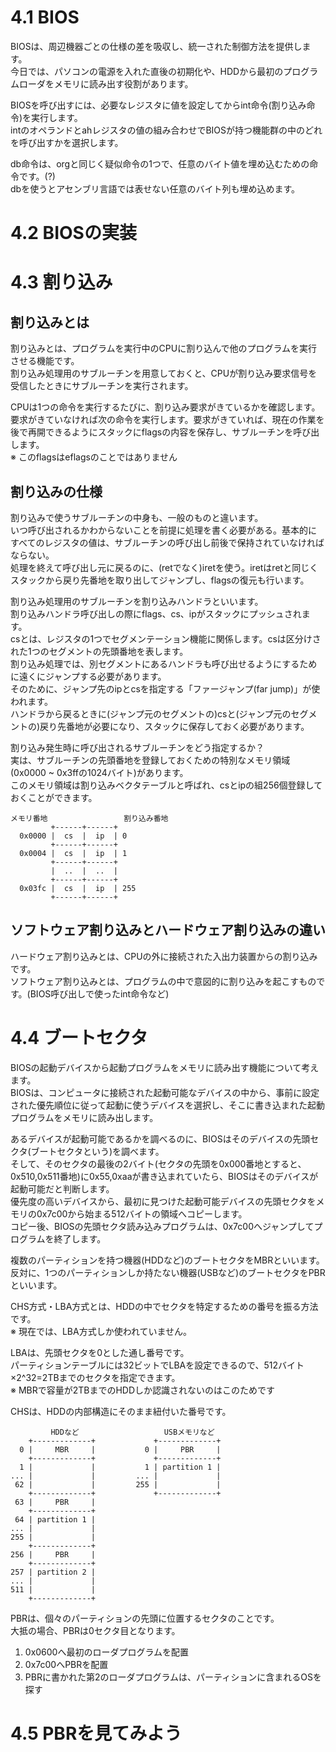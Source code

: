 # 4.1 BIOS
BIOSは、周辺機器ごとの仕様の差を吸収し、統一された制御方法を提供します。  
今日では、パソコンの電源を入れた直後の初期化や、HDDから最初のプログラムローダをメモリに読み出す役割があります。  
  
BIOSを呼び出すには、必要なレジスタに値を設定してからint命令(割り込み命令)を実行します。  
intのオペランドとahレジスタの値の組み合わせでBIOSが持つ機能群の中のどれを呼び出すかを選択します。  
  
db命令は、orgと同じく疑似命令の1つで、任意のバイト値を埋め込むための命令です。(?)  
dbを使うとアセンブリ言語では表せない任意のバイト列も埋め込めます。  
  
# 4.2 BIOSの実装

# 4.3 割り込み
## 割り込みとは
割り込みとは、プログラムを実行中のCPUに割り込んで他のプログラムを実行させる機能です。  
割り込み処理用のサブルーチンを用意しておくと、CPUが割り込み要求信号を受信したときにサブルーチンを実行されます。  
  
CPUは1つの命令を実行するたびに、割り込み要求がきているかを確認します。  
要求がきていなければ次の命令を実行します。要求がきていれば、現在の作業を後で再開できるようにスタックにflagsの内容を保存し、サブルーチンを呼び出します。  
※ このflagsはeflagsのことではありません  

## 割り込みの仕様
割り込みで使うサブルーチンの中身も、一般のものと違います。  
いつ呼び出されるかわからないことを前提に処理を書く必要がある。基本的にすべてのレジスタの値は、サブルーチンの呼び出し前後で保持されていなければならない。  
処理を終えて呼び出し元に戻るのに、(retでなく)iretを使う。iretはretと同じくスタックから戻り先番地を取り出してジャンプし、flagsの復元も行います。  
  
割り込み処理用のサブルーチンを割り込みハンドラといいます。  
割り込みハンドラ呼び出しの際にflags、cs、ipがスタックにプッシュされます。  
csとは、レジスタの1つでセグメンテーション機能に関係します。csは区分けされた1つのセグメントの先頭番地を表します。  
割り込み処理では、別セグメントにあるハンドラも呼び出せるようにするために遠くにジャンプする必要があります。  
そのために、ジャンプ先のipとcsを指定する「ファージャンプ(far jump)」が使われます。  
ハンドラから戻るときに(ジャンプ元のセグメントの)csと(ジャンプ元のセグメントの)戻り先番地が必要になり、スタックに保存しておく必要があります。  
  
割り込み発生時に呼び出されるサブルーチンをどう指定するか？  
実は、サブルーチンの先頭番地を登録しておくための特別なメモリ領域(0x0000 ~ 0x3ffの1024バイト)があります。  
このメモリ領域は割り込みベクタテーブルと呼ばれ、csとipの組256個登録しておくことができます。
```
メモリ番地                 割り込み番地
         +------+------+
  0x0000 |  cs  |  ip  | 0
         +------+------+
  0x0004 |  cs  |  ip  | 1
         +------+------+
         |  ..  |  ..  |
         +------+------+
  0x03fc |  cs  |  ip  | 255
         +------+------+
```
## ソフトウェア割り込みとハードウェア割り込みの違い
ハードウェア割り込みとは、CPUの外に接続された入出力装置からの割り込みです。  
ソフトウェア割り込みとは、プログラムの中で意図的に割り込みを起こすものです。(BIOS呼び出しで使ったint命令など)  
  
# 4.4 ブートセクタ
BIOSの起動デバイスから起動プログラムをメモリに読み出す機能について考えます。  
BIOSは、コンピュータに接続された起動可能なデバイスの中から、事前に設定された優先順位に従って起動に使うデバイスを選択し、そこに書き込まれた起動プログラムをメモリに読み出します。  
  
あるデバイスが起動可能であるかを調べるのに、BIOSはそのデバイスの先頭セクタ(ブートセクタという)を調べます。  
そして、そのセクタの最後の2バイト(セクタの先頭を0x000番地とすると、0x510,0x511番地)に0x55,0xaaが書き込まれていたら、BIOSはそのデバイスが起動可能だと判断します。  
優先度の高いデバイスから、最初に見つけた起動可能デバイスの先頭セクタをメモリの0x7c00から始まる512バイトの領域へコピーします。  
コピー後、BIOSの先頭セクタ読み込みプログラムは、0x7c00へジャンプしてプログラムを終了します。  
  
複数のパーティションを持つ機器(HDDなど)のブートセクタをMBRといいます。  
反対に、1つのパーティションしか持たない機器(USBなど)のブートセクタをPBRといいます。  
  
CHS方式・LBA方式とは、HDDの中でセクタを特定するための番号を振る方法です。  
※ 現在では、LBA方式しか使われていません。  
  
LBAは、先頭セクタを0とした通し番号です。  
パーティションテーブルには32ビットでLBAを設定できるので、512バイト×2^32=2TBまでのセクタを指定できます。  
※ MBRで容量が2TBまでのHDDしか認識されないのはこのためです  
  
CHSは、HDDの内部構造にそのまま紐付いた番号です。  
  
```
         HDDなど                   USBメモリなど
    +-------------+             +-------------+
  0 |     MBR     |           0 |     PBR     |
    +-------------+             +-------------+
  1 |             |           1 | partition 1 |
... |             |         ... |             |
 62 |             |         255 |             |
    +-------------+             +-------------+
 63 |     PBR     |
    +-------------+
 64 | partition 1 |
... |             |
255 |             |
    +-------------+
256 |     PBR     |
    +-------------+
257 | partition 2 |
... |             |
511 |             |
    +-------------+
```
PBRは、個々のパーティションの先頭に位置するセクタのことです。  
大抵の場合、PBRは0セクタ目となります。  

1. 0x0600へ最初のローダプログラムを配置
2. 0x7c00へPBRを配置
3. PBRに書かれた第2のローダプログラムは、パーティションに含まれるOSを探す

# 4.5 PBRを見てみよう
